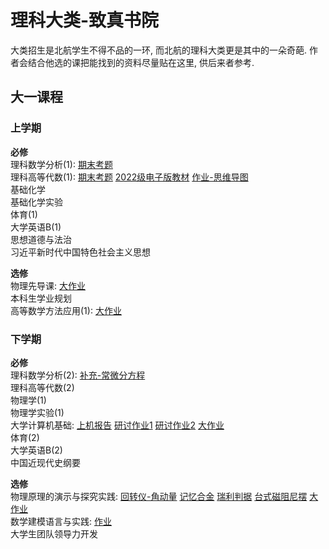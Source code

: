# 理科大类-致真书院
大类招生是北航学生不得不品的一环, 而北航的理科大类更是其中的一朵奇葩. 
作者会结合他选的课把能找到的资料尽量贴在这里, 供后来者参考.

## 大一课程

### 上学期
**必修**<br>
理科数学分析(1): [期末考题](downloads/U1/2022-2023学年理科数分(1)期末考题.pdf)<br>
理科高等代数(1): [期末考题](downloads/U1/2022秋理科高代（1）期末试题A.pdf) [2022级电子版教材](downloads/U1/高等代数教材.pdf) [作业-思维导图](https://pan.baidu.com/s/1avsyfcqZNZtVrvbyZvUE7w?pwd=zdgw)<br>
基础化学<br>
基础化学实验<br>
体育(1)<br>
大学英语B(1)<br>
思想道德与法治<br>
习近平新时代中国特色社会主义思想

**选修**<br>
物理先导课: [大作业](https://pan.baidu.com/s/1Vw_4ayXBFIbpXOPYPzvBnw?pwd=r44k)<br>
本科生学业规划<br>
高等数学方法应用(1): [大作业](downloads/U1/22377056-李梓瑞-几个重要积分的计算及其应用.pdf)

### 下学期
**必修**<br>
理科数学分析(2): [补充-常微分方程](https://pan.baidu.com/s/18ZoEhLJ719VZwJ4cWFEqeA?pwd=mbyf)<br>
理科高等代数(2)<br>
物理学(1)<br>
物理学实验(1)<br>
大学计算机基础: [上机报告](https://pan.baidu.com/s/1FKDDQbpenVkbwEpBhc7SUg?pwd=tabp) [研讨作业1](downloads/U1/227713_22377056_李梓瑞_第2章研讨作业.docx) [研讨作业2](https://pan.baidu.com/s/1yYaUSGPduisAy7L4m9ZjJg?pwd=nrz6) [大作业](https://pan.baidu.com/s/1rdX4CRKuiSatRoDSpw3kyw?pwd=cwnb)<br>
体育(2)<br>
大学英语B(2)<br>
中国近现代史纲要

**选修**<br>
物理原理的演示与探究实践: [回转仪-角动量](https://pan.baidu.com/s/1H4tiTo8tFz1Kd1eLzY1BRQ?pwd=rqas) [记忆合金](https://pan.baidu.com/s/11gBdUBDWB-ZuzvCl9mYpCw?pwd=q2a8) [瑞利判据](https://pan.baidu.com/s/15-t3AaHDwhP32tN73YMtmQ?pwd=znst) [台式磁阻尼摆](https://pan.baidu.com/s/10qepr_xCqqcaz3VBoG8C_g?pwd=jb53) [大作业](downloads/U1/22377056-李梓瑞-验证圆周运动.docx)<br>
数学建模语言与实践: [作业](https://pan.baidu.com/s/1mZ6LtzO6EZIC1tBxPYvV7g?pwd=rgah)<br>
大学生团队领导力开发